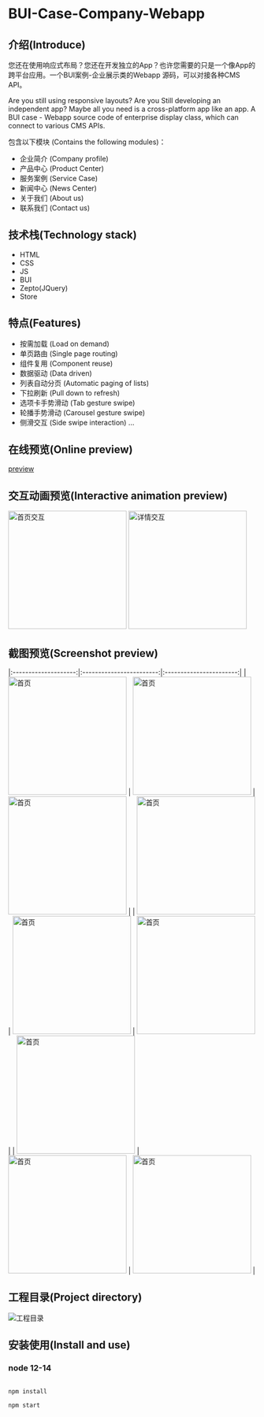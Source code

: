# BUI-Case-Company-Webapp

## 介绍(Introduce)

您还在使用响应式布局？您还在开发独立的App？也许您需要的只是一个像App的跨平台应用。一个BUI案例-企业展示类的Webapp 源码，可以对接各种CMS API。

Are you still using responsive layouts? Are you Still developing an independent app? Maybe all you need is a cross-platform app like an app. A BUI case - Webapp source code of enterprise display class, which can connect to various CMS APIs.

包含以下模块 (Contains the following modules)：
- 企业简介 (Company profile)
- 产品中心 (Product Center)
- 服务案例 (Service Case)
- 新闻中心 (News Center)
- 关于我们 (About us)
- 联系我们 (Contact us)


## 技术栈(Technology stack)
- HTML
- CSS
- JS
- BUI
- Zepto(JQuery)
- Store

## 特点(Features)

- 按需加载 (Load on demand)
- 单页路由 (Single page routing)
- 组件复用 (Component reuse)
- 数据驱动 (Data driven)
- 列表自动分页 (Automatic paging of lists)
- 下拉刷新 (Pull down to refresh)
- 选项卡手势滑动 (Tab gesture swipe)
- 轮播手势滑动 (Carousel gesture swipe)
- 侧滑交互 (Side swipe interaction)
...


## 在线预览(Online preview)

[preview](https://www.easybui.com/democases/company/preview.html?url=/democases/company/index.html)

## 交互动画预览(Interactive animation preview)

<img src="https://github.com/imouou/bui-case-company-webapp/blob/main/preview/01.gif" alt="首页交互" style="width:240px">
<img src="https://github.com/imouou/bui-case-company-webapp/blob/main/preview/02.gif" alt="详情交互" style="width:240px">

## 截图预览(Screenshot preview)


|:--------------------:|:------------------------:|:-----------------------:|
| <img src="https://github.com/imouou/bui-case-company-webapp/blob/main/preview/preview.png" alt="首页" width="240px"> | <img src="https://github.com/imouou/bui-case-company-webapp/blob/main/preview/preview1.png" alt="首页" width="240px"> | <img src="https://github.com/imouou/bui-case-company-webapp/blob/main/preview/preview2.png" alt="首页" width="240px"> |
| <img src="https://github.com/imouou/bui-case-company-webapp/blob/main/preview/preview3.png" alt="首页" width="240px"> | <img src="https://github.com/imouou/bui-case-company-webapp/blob/main/preview/preview4.png" alt="首页" width="240px"> | <img src="https://github.com/imouou/bui-case-company-webapp/blob/main/preview/preview5.png" alt="首页" width="240px"> |
| <img src="https://github.com/imouou/bui-case-company-webapp/blob/main/preview/preview6.png" alt="首页" width="240px"> | <img src="https://github.com/imouou/bui-case-company-webapp/blob/main/preview/preview7.png" alt="首页" width="240px"> | <img src="https://github.com/imouou/bui-case-company-webapp/blob/main/preview/preview8.png" alt="首页" width="240px"> |


## 工程目录(Project directory)

![工程目录](https://github.com/imouou/bui-case-company-webapp/blob/main/preview/project.png)


## 安装使用(Install and use)

### node 12-14

```bash

npm install

npm start
```


